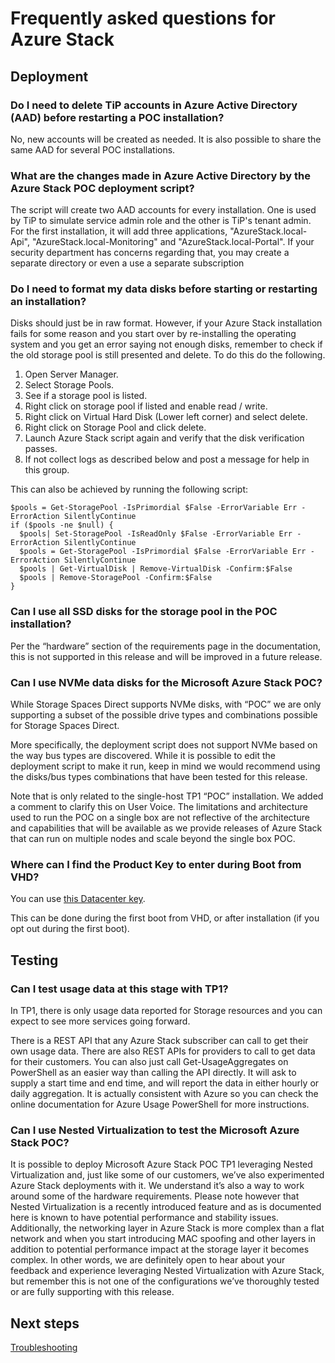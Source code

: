 ﻿<properties
	pageTitle="Frequently asked questions for Azure Stack | Microsoft Azure"
	description="Azure Stack frequently asked questions."
	services="azure-stack"
	documentationCenter=""
	authors="ErikjeMS"
	manager="byronr"
	editor=""/>

<tags
	ms.service="azure-stack"
	ms.workload="na"
	ms.tgt_pltfrm="na"
	ms.devlang="na"
	ms.topic="article"
	ms.date="03/11/2016"
	ms.author="erikje"/>

# Frequently asked questions for Azure Stack


## Deployment

### Do I need to delete TiP accounts in Azure Active Directory (AAD) before restarting a POC installation?

No, new accounts will be created as needed. It is also possible to share the same AAD for several POC installations.

### What are the changes made in Azure Active Directory by the Azure Stack POC deployment script?

The script will create two AAD accounts for every installation. One is used by TiP to simulate service admin role and the other is TiP's tenant admin. For the first installation, it will add three applications, "AzureStack.local-Api", "AzureStack.local-Monitoring" and "AzureStack.local-Portal". If your security department has concerns regarding that, you may create a separate directory or even a use a separate subscription

### Do I need to format my data disks before starting or restarting an installation?

Disks should just be in raw format. However, if your Azure Stack installation fails for some reason and you start over by re-installing the operating system and you get an error saying not enough disks, remember to check if the old storage pool is still presented and delete. To do this do the following.

1. Open Server Manager.
2. Select Storage Pools.
3. See if a storage pool is listed.
4. Right click on storage pool if listed and enable read / write.
5. Right click on Virtual Hard Disk (Lower left corner) and select delete.
6. Right click on Storage Pool and click delete.
7. Launch Azure Stack script again and verify that the disk verification passes.
8. If not collect logs as described below and post a message for help in this group.

This can also be achieved by running the following script:

```
$pools = Get-StoragePool -IsPrimordial $False -ErrorVariable Err -ErrorAction SilentlyContinue
if ($pools -ne $null) {
  $pools| Set-StoragePool -IsReadOnly $False -ErrorVariable Err -ErrorAction SilentlyContinue
  $pools = Get-StoragePool -IsPrimordial $False -ErrorVariable Err -ErrorAction SilentlyContinue
  $pools | Get-VirtualDisk | Remove-VirtualDisk -Confirm:$False
  $pools | Remove-StoragePool -Confirm:$False
}
```

### Can I use all SSD disks for the storage pool in the POC installation?

Per the “hardware” section of the requirements page in the documentation, this is not supported in this release and will be improved in a future release.

### Can I use NVMe data disks for the Microsoft Azure Stack POC?

While Storage Spaces Direct supports NVMe disks, with “POC” we are only supporting a subset of the possible drive types and combinations possible for Storage Spaces Direct. 

More specifically, the deployment script does not support NVMe based on the way bus types are discovered. While it is possible to edit the deployment script to make it run, keep in mind we would recommend using the disks/bus types combinations that have been tested for this release.

Note that is only related to  the single-host TP1 “POC” installation. We added a comment to clarify this on User Voice. The limitations and architecture used to run the POC on a single box are not reflective of the architecture and capabilities that will be available as we provide releases of Azure Stack that can run on multiple nodes and scale beyond the single box POC.

### Where can I find the Product Key to enter during Boot from VHD?

You can use [this Datacenter key](https://technet.microsoft.com/library/mt126134.aspx).

This can be done during the first boot from VHD, or after installation (if you opt out during the first boot).

## Testing

### Can I test usage data at this stage with TP1?

In TP1, there is only usage data reported for Storage resources and you can expect to see more services going forward. 

There is a REST API that any Azure Stack subscriber can call to get their own usage data. There are also REST APIs for providers to call to get data for their customers. You can also just call Get-UsageAggregates on PowerShell as an easier way than calling the API directly. It will ask to supply a start time and end time, and will report the data in either hourly or daily aggregation. It is actually consistent with Azure so you can check the online documentation for Azure Usage PowerShell for more instructions.


### Can I use Nested Virtualization to test the Microsoft Azure Stack POC?

It is possible to deploy Microsoft Azure Stack POC TP1 leveraging Nested Virtualization and, just like some of our customers, we’ve also experimented Azure Stack deployments with it. We understand it’s also a way to work around some of the hardware requirements. Please note however that Nested Virtualization is a recently introduced feature and as is documented here is known to have potential performance and stability issues. Additionally, the networking layer in Azure Stack is more complex than a flat network and when you start introducing MAC spoofing and other layers in addition to potential performance impact at the storage layer it becomes complex. In other words, we are definitely open to hear about your feedback and experience leveraging Nested Virtualization with Azure Stack, but remember this is not one of the configurations we’ve thoroughly tested or are fully supporting with this release.





## Next steps

[Troubleshooting](azure-stack-troubleshooting.md)
